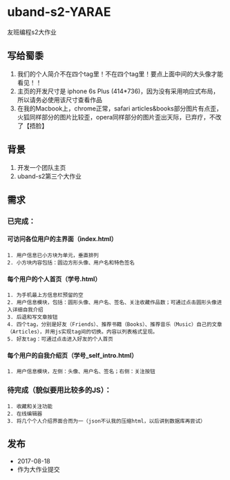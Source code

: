 # uband-s2-YARAE
友班编程s2大作业

## 写给蜀黍
1. 我们的个人简介不在四个tag里！不在四个tag里！要点上面中间的大头像才能看见！！
2. 主页的开发尺寸是 iphone 6s Plus (414*736)，因为没有采用响应式布局，所以请务必使用该尺寸查看作品
3. 在我的Macbook上，chrome正常，safari articles&books部分图片有点歪，火狐同样部分的图片比较歪，opera同样部分的图片歪出天际，已弃疗，不改了【捂脸】

## 背景
1. 开发一个团队主页
2. uband-s2第三个大作业

## 需求
### 已完成：
#### 可访问各位用户的主界面（index.html）
    1. 用户信息已小方块为单元，垂直排列
    2. 小方块内容包括：圆边方形头像、用户名和特色签名
#### 每个用户的个人首页（学号.html）
    1. 为手机最上方信息栏预留的空
    2. 用户信息模块，包括：圆形头像、用户名、签名、关注收藏作品数；可通过点击圆形头像进入详细自我介绍
    3. 后退和写文章按钮
    4. 四个tag，分别是好友（Friends）、推荐书籍（Books）、推荐音乐（Music）自己的文章（Articles），并用js实现tag间的切换。内容以列表格式呈现。
    5. 好友tag：可通过点击进入好友的个人首页
#### 每个用户的自我介绍页（学号_self_intro.html）
    1. 用户信息模块，左侧：头像、用户名、签名；右侧：关注按钮

### 待完成（貌似要用比较多的JS）：
    1. 收藏和关注功能
    2. 在线编辑器
    3. 将几个个人介绍界面合而为一（json不认我的压缩html，以后讲到数据库再尝试）

## 发布
* 2017-08-18
* 作为大作业提交





